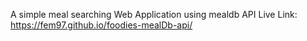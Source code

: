A simple meal searching Web Application using mealdb API
Live Link: https://fem97.github.io/foodies-mealDb-api/
